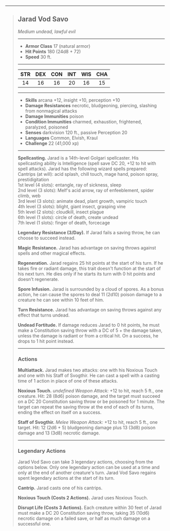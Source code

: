 ***
> ## Jarad Vod Savo
> *Medium undead, lawful evil*
> 
> ***
> 
> - **Armor Class** 17 (natural armor)
> - **Hit Points** 180 (24d8 + 72)
> - **Speed** 30 ft.
> 
> ***
> 
> |STR|DEX|CON|INT|WIS|CHA|
> |:---:|:---:|:---:|:---:|:---:|:---:|
> |14|16|16|20|16|15|
> 
> ***
> 
> - **Skills** arcana +12, insight +10, perception +10
> - **Damage Resistances** necrotic, bludgeoning, piercing, slashing from nonmagical attacks
> - **Damage Immunities** poison
> - **Condition Immunities** charmed, exhaustion, frightened, paralyzed, poisoned
> - **Senses** darkvision 120 ft., passive Perception 20
> - **Languages** Common, Elvish, Kraul
> - **Challenge** 22 (41,000 xp)
> 
> ***
> 
> **Spellcasting.** Jarad is a 14th-level Golgari spellcaster. His spellcasting ability is Intelligence (spell save DC 20, +12 to hit with spell attacks). Jarad has the following wizard spells prepared:  
> Cantrips (at will): acid splash, chill touch, mage hand, poison spray, prestidigitation  
> 1st level (4 slots): entangle, ray of sickness, sleep  
> 2nd level (3 slots): Melf's acid arrow, ray of enfeeblement, spider climb, web  
> 3rd level (3 slots): animate dead, plant growth, vampiric touch  
> 4th level (3 slots): blight, giant insect, grasping vine  
> 5th level (2 slots): cloudkill, insect plague  
> 6th level (1 slots): circle of death, create undead  
> 7th level (1 slots): finger of death, forcecage
> 
> **Legendary Resistance (3/Day).** If Jarad fails a saving throw, he can choose to succeed instead.
> 
> **Magic Resistance.** Jarad has advantage on saving throws against spells and other magical effects.
> 
> **Regeneration.** Jarad regains 25 hit points at the start of his turn. If he takes fire or radiant damage, this trait doesn't function at the start of his next turn. He dies only if he starts its turn with 0 hit points and doesn't regenerate.
> 
> **Spore Infusion.** Jarad is surrounded by a cloud of spores. As a bonus action, he can cause the spores to deal 11 (2d10) poison damage to a creature he can see within 10 feet of him.
> 
> **Turn Resistance.** Jarad has advantage on saving throws against any effect that turns undead.
> 
> **Undead Fortitude.** If damage reduces Jarad to 0 hit points, he must make a Constitution saving throw with a DC of 5 + the damage taken, unless the damage is radiant or from a critical hit. On a success, he drops to 1 hit point instead.
> 
> ***
> 
> ### Actions
> **Multiattack.** Jarad makes two attacks: one with his Noxious Touch and one with his Staff of Svogthir. He can cast a spell with a casting time of 1 action in place of one of these attacks.
> 
> **Noxious Touch.** *undefined Weapon Attack:* +12 to hit, reach 5 ft., one creature. Hit: 28 (8d6) poison damage, and the target must succeed on a DC 20 Constitution saving throw or be poisoned for 1 minute. The target can repeat the saving throw at the end of each of its turns, ending the effect on itself on a success.
> 
> **Staff of Svogthir.** *Melee Weapon Attack:* +12 to hit, reach 5 ft., one target. Hit: 12 (2d6 + 5) bludgeoning damage plus 13 (3d8) poison damage and 13 (3d8) necrotic damage.
> 
> ***
> 
> ### Legendary Actions
> Jarad Vod Savo can take 3 legendary actions, choosing from the options below. Only one legendary action can be used at a time and only at the end of another creature's turn. Jarad Vod Savo regains spent legendary actions at the start of its turn.
> 
> **Cantrip.** Jarad casts one of his cantrips.
> 
> **Noxious Touch (Costs 2 Actions).** Jarad uses Noxious Touch.
> 
> **Disrupt Life (Costs 3 Actions).** Each creature within 30 feet of Jarad must make a DC 20 Constitution saving throw, taking 35 (10d6) necrotic damage on a failed save, or half as much damage on a successful one.